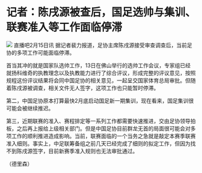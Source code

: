 # 记者：陈戌源被查后，国足选帅与集训、联赛准入等工作面临停滞

![](https://inews.gtimg.com/newsapp_bt/0/11974952563/1000)
直播吧2月15日讯 据记者裴力报道，足协主席陈戌源接受审查调查后，当前足协的多项工作可能面临停滞。

首当其冲的就是国家队选帅工作，13日在佛山举行的选帅工作会议，专家组已经就扬科维奇的执教理念以及执教能力进行了综合评议，形成完整的评议意见，按照规程这份评议结果将会同中国足协的相关意见，一起呈交国家体育总局审批。但随着陈戌源被调查，相关文件无人签字，这项工作也只能暂时停滞。

第二，中国足协原本打算最快2月底启动国足新一期集训，现在看来，国足集训很可能会被继续推迟。

第三，近期联赛的准入、赛程排定等一系列工作都需要快速推进，交由足协领导拍板，之后再上报给上级相关部门。但是中国足协目前群龙无首的局面很可能会对多项工作的顺利推进造成影响。当前，联赛面临的一个当务之急就是敲定本赛季联赛准入细则。事实上，中足联筹备组之前几天已经完成了细则的拟定工作，但因为找不到陈戌源签字，目前新赛季准入规则也无法审批通过。

（德里森）


